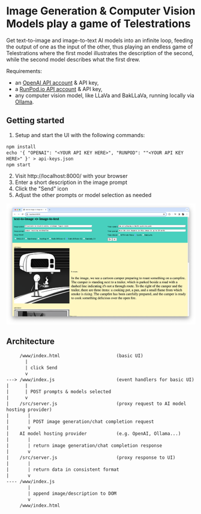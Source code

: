 # Image Generation & Computer Vision Models play a game of Telestrations

Get text-to-image and image-to-text AI models into an infinite loop, feeding the output of one as the input of the other, thus playing an endless game of Telestrations where the first model illustrates the description of the second, while the second model describes what the first drew.

Requirements:
- an [OpenAI API account](https://platform.openai.com/account/organization) & API key,
- a [RunPod.io API account](https://www.runpod.io/console/signup) & API key,
- any computer vision model, like LLaVa and BakLLaVa, running locally via [Ollama](https://ollama.ai).

## Getting started

1. Setup and start the UI with the following commands:
```
npm install
echo '{ "OPENAI": "<YOUR API KEY HERE>", "RUNPOD": ""<YOUR API KEY HERE>" }' > api-keys.json
npm start
```
2. Visit http://localhost:8000/ with your browser
3. Enter a short description in the image prompt
4. Click the "Send" icon
5. Adjust the other prompts or model selection as needed

![AI telestration UI including multiple text inputs for prompts, radio buttons for model selection, and a list of images plus description generated by the models](docs/ai-telestrations-ui.png)

## Architecture

```
     /www/index.html                     (basic UI)
       |
       | click Send
       v
---> /www/index.js                       (event handlers for basic UI)
|      |
|      | POST prompts & models selected
|      v
|    /src/server.js                      (proxy request to AI model hosting provider)
|       |
|       | POST image generation/chat completion request
|       v
|    AI model hosting provider           (e.g. OpenAI, Ollama...)
|       |
|       | return image generation/chat completion response
|       v
|    /src/server.js                      (proxy response to UI)
|       |
|       | return data in consistent format
|       v
---- /www/index.js
        |
        | append image/description to DOM
        v
     /www/index.html
```

